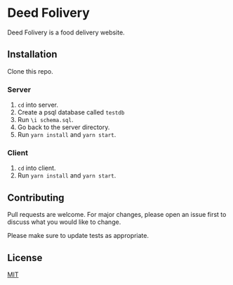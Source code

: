 # Deed Folivery

Deed Folivery is a food delivery website.

## Installation

Clone this repo.

### Server

1. `cd` into server.
2. Create a psql database called `testdb`
3. Run `\i schema.sql`.
4. Go back to the server directory.
5. Run `yarn install` and `yarn start`.

### Client

1. `cd` into client.
2. Run `yarn install` and `yarn start`.

## Contributing

Pull requests are welcome. For major changes, please open an issue first to discuss what you would like to change.

Please make sure to update tests as appropriate.

## License

[MIT](https://choosealicense.com/licenses/mit/)
